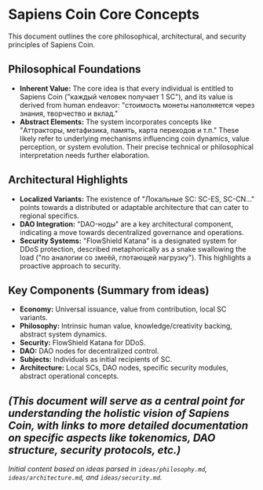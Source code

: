 # Sapiens Coin Core Concepts

This document outlines the core philosophical, architectural, and security principles of Sapiens Coin.

## Philosophical Foundations

- **Inherent Value:** The core idea is that every individual is entitled to Sapiens Coin ("каждый человек получает 1 SC"), and its value is derived from human endeavor: "стоимость монеты наполняется через знания, творчество и вклад."
- **Abstract Elements:** The system incorporates concepts like "Аттракторы, метафизика, память, карта переходов и т.п." These likely refer to underlying mechanisms influencing coin dynamics, value perception, or system evolution. Their precise technical or philosophical interpretation needs further elaboration.

## Architectural Highlights

- **Localized Variants:** The existence of "Локальные SC: SC-ES, SC-CN..." points towards a distributed or adaptable architecture that can cater to regional specifics.
- **DAO Integration:** "DAO-ноды" are a key architectural component, indicating a move towards decentralized governance and operations.
- **Security Systems:** "FlowShield Katana" is a designated system for DDoS protection, described metaphorically as a snake swallowing the load ("по аналогии со змеёй, глотающей нагрузку"). This highlights a proactive approach to security.

## Key Components (Summary from ideas)

- **Economy:** Universal issuance, value from contribution, local SC variants.
- **Philosophy:** Intrinsic human value, knowledge/creativity backing, abstract system dynamics.
- **Security:** FlowShield Katana for DDoS.
- **DAO:** DAO nodes for decentralized control.
- **Subjects:** Individuals as initial recipients of SC.
- **Architecture:** Local SCs, DAO nodes, specific security modules, abstract operational concepts.

*(This document will serve as a central point for understanding the holistic vision of Sapiens Coin, with links to more detailed documentation on specific aspects like tokenomics, DAO structure, security protocols, etc.)*
---
*Initial content based on ideas parsed in `ideas/philosophy.md`, `ideas/architecture.md`, and `ideas/security.md`.*
